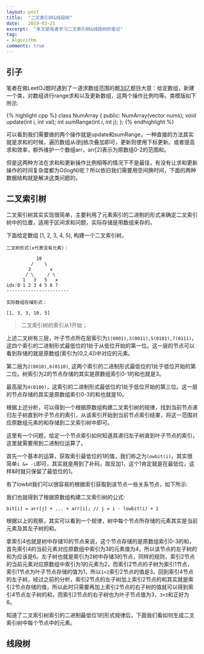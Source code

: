 ```yaml
---
layout: post
title:  "二叉索引树&线段树"
date:   2019-03-21
excerpt:  "本文是笔者学习二叉索引树&线段树的笔记"
tag:
- Algorithm
comments: true
---
```


## 引子

笔者在做LeetOJ题时遇到了一道求数组范围的题[307](https://leetcode.com/problems/range-sum-query-mutable/),题目大意：给定数组，新建一个类，对数组进行range求和以及更新数组，这两个操作比例均等。类模版如下所示:

{% highlight cpp %}
class NumArray {
public:
    NumArray(vector<int> nums);
    void update(int i, int val);
    int sumRange(int i, int j);
};
{% endhighlight %}

可以看到我们需要做的两个操作就是update和sumRange，一种直接的方法其实就是求和的时候，遍历数组从i到j依次叠加即可，更新则使用下标更新。或者提高求和效率，额外维护一个数组arr，arr[2]表示为原数组0-2的范围和。

但是这两种方法在求和和更新操作比例相等的情况下不是最佳，有没有让求和更新操作的时间复杂度都为O(logN)呢？所以依旧我们需要用空间换时间，下面的两种数据结构就是解决这类问题的。

## 二叉索引树

二叉索引树其实实现很简单，主要利用了元素索引的二进制的形式来确定二叉索引树中的位置，适用于区间求和问题，实际存储是用数组来存的。

下面给定数组 [1, 2, 3, 4, 5], 构建一个二叉索引树，

```
二叉树形式(x代表没有元素)：

	       10
	     /	  \
	    3	    x
       / \     / \
      1	  3   5   x
idx:0 1 2 3 4 5 6 7 
-----------------------

实际数组存储形式：

[1, 3, 3, 10, 5]
```

> 二叉索引树的索引从1开始；

上述二叉树有三层，叶子节点所在层索引为`1(0001),3(0011),5(0101),7(0111)`，这四个索引的二进制形式最低位的1处于从低位开始的第一位。这一层的节点可以看到存储的就是原数组(索引为[0,2,4])中对应的元素。

第二层为`2(0010),6(0110)`, 这两个索引的二进制形式最低位的1处于低位开始的第二位。树索引为2的节点存储的其实是原数组索引0-1的和也就是3。

最高层为`4(0100)`，这索引的二进制形式最低位的1处于低位开始的第三位。这一层的节点存储的其实是原数组索引0-3的和也就是10。

根据上述分析，可以得到一个根据原数组构建二叉索引树的规律，找到当前节点递归左子树直到叶子节点的索引，从该索引开始到当前节点索引结束，将这一范围对应原数组元素的和存储到二叉索引树中即可。

这里有一个问题，给定一个节点索引如何知道其递归左子树直到叶子节点的索引，这里就需要用到二进制位运算了。

首先一个基本的运算，获取索引最低位的1的值，我们称之为`lowbit(i)`，其实很简单`i &= -i`即可，其实就是用到了补码，取反加1，这个1肯定就是在最低位，这样&时就只保留了最低位的1。

有了lowbit我们可以很容易的根据索引获取到该节点一些关系节点，如下所示:


我们也就得到了根据原数组构建二叉索引树的公式:

```
bit[i] = arr[j] + ... + arr[i]; // j = i - lowbit(i) + 1
```


根据以上的观察，其实可以看到一个规律，树中每个节点所存储的元素其实是当前元素及其左子树的和。

拿索引4也就是树中存储10的节点来说，这个节点存储的是原数组索引0-3的和，首先索引4的当前元素对应原数组中索引为3的元素值为4，所以该节点的左子树的和为应该是6。左子树也就是索引为2树中存储3的节点，同样的规则，索引2节点的当前元素对应原数组中索引为1的元素为2，而索引2节点的子树为索引1节点，索引1节点为叶子节点存储的值为1，所以`1+2`索引2节点的值是3。回到索引4节点的左子树，经过之前的分析，索引2节点的左子树加上索引2节点的和其实就是索引2节点存储的值，所以此时只需要再加上索引2节点的右子树的值就可以得到索引4节点左子树的和，而索引2节点的右子树也为叶子节点值为3，`3+3`和正好为6。




知道了二叉索引树索引的二进制最低位1的形式规律后，下面我们看如何生成二叉索引树中每个节点中的元素。
## 线段树
